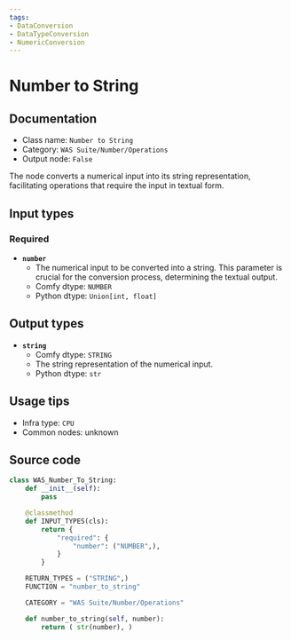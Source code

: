 ```yaml
---
tags:
- DataConversion
- DataTypeConversion
- NumericConversion
---
```


# Number to String
## Documentation
- Class name: `Number to String`
- Category: `WAS Suite/Number/Operations`
- Output node: `False`

The node converts a numerical input into its string representation, facilitating operations that require the input in textual form.
## Input types
### Required
- **`number`**
    - The numerical input to be converted into a string. This parameter is crucial for the conversion process, determining the textual output.
    - Comfy dtype: `NUMBER`
    - Python dtype: `Union[int, float]`
## Output types
- **`string`**
    - Comfy dtype: `STRING`
    - The string representation of the numerical input.
    - Python dtype: `str`
## Usage tips
- Infra type: `CPU`
- Common nodes: unknown


## Source code
```python
class WAS_Number_To_String:
    def __init__(self):
        pass

    @classmethod
    def INPUT_TYPES(cls):
        return {
            "required": {
                "number": ("NUMBER",),
            }
        }

    RETURN_TYPES = ("STRING",)
    FUNCTION = "number_to_string"

    CATEGORY = "WAS Suite/Number/Operations"

    def number_to_string(self, number):
        return ( str(number), )

```
